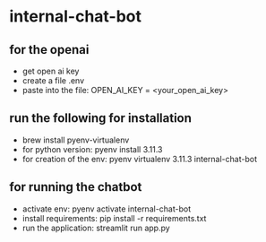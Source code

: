 # internal-chat-bot

## for the openai

- get open ai key
- create a file .env
- paste into the file: OPEN_AI_KEY = <your_open_ai_key>

## run the following for installation

- brew install pyenv-virtualenv
- for python version: pyenv install 3.11.3
- for creation of the env: pyenv virtualenv 3.11.3 internal-chat-bot

## for running the chatbot

- activate env: pyenv activate internal-chat-bot
- install requirements: pip install -r requirements.txt
- run the application: streamlit run app.py
